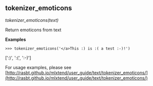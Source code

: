 ## tokenizer_emoticons

*tokenizer_emoticons(text)*

Return emoticons from text

**Examples**


    >>> tokenizer_emoticons('</a>This :) is :( a test :-)!')
[':)', ':(', ':-)']

For usage examples, please see
[http://rasbt.github.io/mlxtend/user_guide/text/tokenizer_emoticons/](http://rasbt.github.io/mlxtend/user_guide/text/tokenizer_emoticons/)

